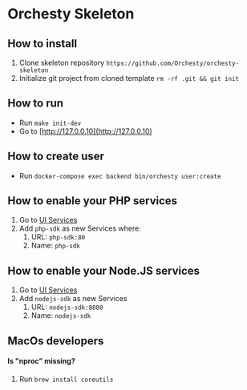 # Orchesty Skeleton

## How to install
1. Clone skeleton repository `https://github.com/Orchesty/orchesty-skeleton`
2. Initialize git project from cloned template `rm -rf .git && git init`

## How to run
- Run `make init-dev`
- Go to [http://127.0.0.10](http://127.0.0.10)

## How to create user
- Run `docker-compose exec backend bin/orchesty user:create`

## How to enable your PHP services
1. Go to [UI Services](http://127.0.0.10/services)
2. Add `php-sdk` as new Services where:
   1. URL: `php-sdk:80`
   1. Name: `php-sdk`

## How to enable your Node.JS services
1. Go to [UI Services](http://127.0.0.10/services)
2. Add `nodejs-sdk` as new Services
   1. URL: `nodejs-sdk:8080`
   2. Name: `nodejs-sdk`

## MacOs developers

#### Is "nproc" missing?
1. Run `brew install coreutils`
